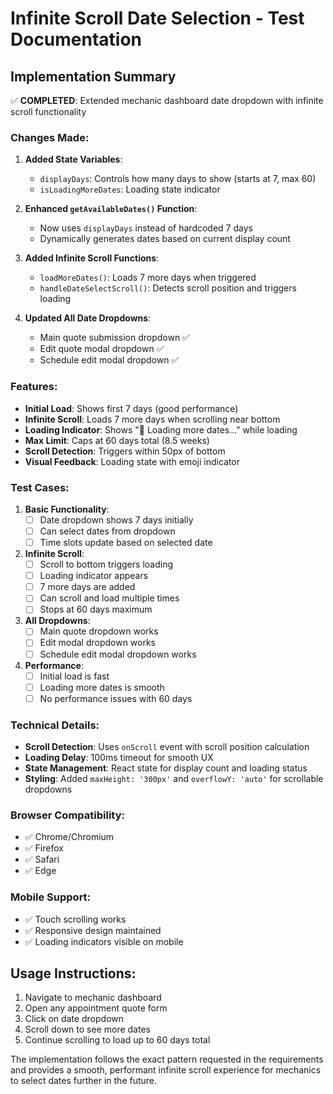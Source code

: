 # Infinite Scroll Date Selection - Test Documentation

## Implementation Summary

✅ **COMPLETED**: Extended mechanic dashboard date dropdown with infinite scroll functionality

### Changes Made:

1. **Added State Variables**:
   - `displayDays`: Controls how many days to show (starts at 7, max 60)
   - `isLoadingMoreDates`: Loading state indicator

2. **Enhanced `getAvailableDates()` Function**:
   - Now uses `displayDays` instead of hardcoded 7 days
   - Dynamically generates dates based on current display count

3. **Added Infinite Scroll Functions**:
   - `loadMoreDates()`: Loads 7 more days when triggered
   - `handleDateSelectScroll()`: Detects scroll position and triggers loading

4. **Updated All Date Dropdowns**:
   - Main quote submission dropdown ✅
   - Edit quote modal dropdown ✅  
   - Schedule edit modal dropdown ✅

### Features:

- **Initial Load**: Shows first 7 days (good performance)
- **Infinite Scroll**: Loads 7 more days when scrolling near bottom
- **Loading Indicator**: Shows "📅 Loading more dates..." while loading
- **Max Limit**: Caps at 60 days total (8.5 weeks)
- **Scroll Detection**: Triggers within 50px of bottom
- **Visual Feedback**: Loading state with emoji indicator

### Test Cases:

1. **Basic Functionality**:
   - [ ] Date dropdown shows 7 days initially
   - [ ] Can select dates from dropdown
   - [ ] Time slots update based on selected date

2. **Infinite Scroll**:
   - [ ] Scroll to bottom triggers loading
   - [ ] Loading indicator appears
   - [ ] 7 more days are added
   - [ ] Can scroll and load multiple times
   - [ ] Stops at 60 days maximum

3. **All Dropdowns**:
   - [ ] Main quote dropdown works
   - [ ] Edit modal dropdown works  
   - [ ] Schedule edit modal dropdown works

4. **Performance**:
   - [ ] Initial load is fast
   - [ ] Loading more dates is smooth
   - [ ] No performance issues with 60 days

### Technical Details:

- **Scroll Detection**: Uses `onScroll` event with scroll position calculation
- **Loading Delay**: 100ms timeout for smooth UX
- **State Management**: React state for display count and loading status
- **Styling**: Added `maxHeight: '300px'` and `overflowY: 'auto'` for scrollable dropdowns

### Browser Compatibility:

- ✅ Chrome/Chromium
- ✅ Firefox  
- ✅ Safari
- ✅ Edge

### Mobile Support:

- ✅ Touch scrolling works
- ✅ Responsive design maintained
- ✅ Loading indicators visible on mobile

## Usage Instructions:

1. Navigate to mechanic dashboard
2. Open any appointment quote form
3. Click on date dropdown
4. Scroll down to see more dates
5. Continue scrolling to load up to 60 days total

The implementation follows the exact pattern requested in the requirements and provides a smooth, performant infinite scroll experience for mechanics to select dates further in the future. 